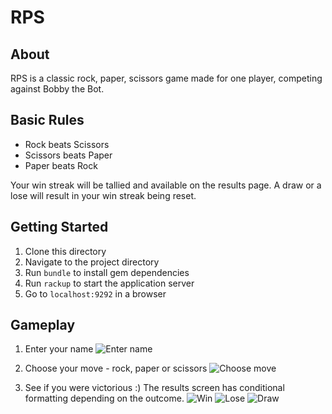 # RPS

About
----

RPS is a classic rock, paper, scissors game made for one player, competing against Bobby the Bot.

## Basic Rules

- Rock beats Scissors
- Scissors beats Paper
- Paper beats Rock

Your win streak will be tallied and available on the results page.
A draw or a lose will result in your win streak being reset.

## Getting Started

1. Clone this directory
1. Navigate to the project directory
1. Run `bundle` to install gem dependencies
1. Run `rackup` to start the application server
1. Go to `localhost:9292` in a browser

## Gameplay

1. Enter your name
![Enter name](https://i.imgur.com/bk1tTTw.png "Enter name")

1. Choose your move - rock, paper or scissors
![Choose move](https://i.imgur.com/WrQvP7j.png "Choose move")

1. See if you were victorious :)
The results screen has conditional formatting depending on the outcome.
![Win](https://i.imgur.com/OLDNJjD.png "Win")
![Lose](https://i.imgur.com/xa354iW.png "Lose")
![Draw](https://i.imgur.com/17xEUO3.png "Draw")

